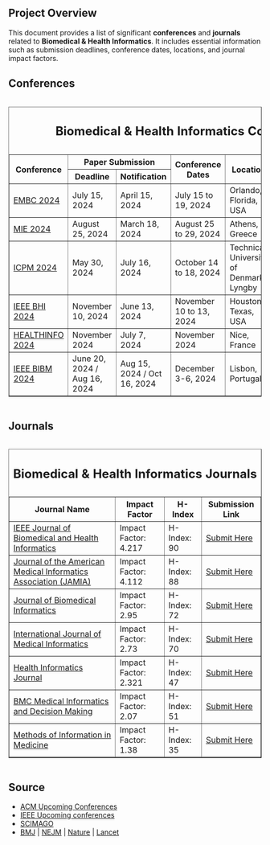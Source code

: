 ## Project Overview

This document provides a list of significant **conferences** and **journals** related to **Biomedical & Health Informatics**. It includes essential information such as submission deadlines, conference dates, locations, and journal impact factors.

## Conferences
<div align="center" style="overflow-x:auto;text-align:center;vertical-align: middle;">
<table border="1">
<caption> <h2> Biomedical & Health Informatics Conferences</h2</caption>
<thead>
<tr>
<th rowspan="2">Conference</th>
<th colspan="2">Paper Submission</th> 
<th rowspan="2">Conference Dates</th>
<th rowspan="2">Location</th>
<th colspan="2">Workshop Paper</th>
</tr>
<tr>
<th>Deadline</th><th>Notification</th><th>Deadline</th><th>Notification</th>
</tr>
</thead>
<tbody>
<!-- Sort the conference dates before adding based on the dates -->
<tr>
    <td><a href="https://embc.embs.org/2024/">EMBC 2024</a></td>
    <td>July 15, 2024</td>
    <td>April 15, 2024</td>
    <td>July 15 to 19, 2024</td>
    <td>Orlando, Florida, USA</td>
    <td></td>
    <td></td>
</tr>
<tr>
    <td><a href="https://mie2024.org/">MIE 2024</a></td>
    <td>August 25, 2024</td>
    <td>March 18, 2024</td>
    <td>August 25 to 29, 2024</td>
    <td>Athens, Greece</td>
    <td></td>
    <td></td>
</tr>
<tr>
    <td><a href="https://icpmconference.org/2024/">ICPM 2024</a></td>
    <td>May 30, 2024</td>
    <td>July 16, 2024</td>
    <td>October 14 to 18, 2024</td>
    <td>Technical University of Denmark, Lyngby</td>
    <td>August 15, 2024</td>
    <td>September 2, 2024</td>
</tr>
<tr>
    <td><a href="https://bhi.embs.org/2024/">IEEE BHI 2024</a></td>
    <td>November 10, 2024</td>
    <td>June 13, 2024</td>
    <td>November 10 to 13, 2024</td>
    <td>Houston, Texas, USA</td>
    <td></td>
    <td></td>
</tr>
<tr>
    <td><a href="https://www.iaria.org/conferences2024/HEALTHINFO24.html">HEALTHINFO 2024</a></td>
    <td>November 2024</td>
    <td>July 7, 2024</td>
    <td>November 2024</td>
    <td>Nice, France</td>
    <td></td>
    <td></td>
</tr>
<tr>
    <td><a href="https://ieeebibm.org/BIBM2024/">IEEE BIBM 2024</a></td>
    <td>June 20, 2024 / Aug 16, 2024</td>
    <td>Aug 15, 2024 / Oct 16, 2024</td>
    <td>December 3-6, 2024</td>
    <td>Lisbon, Portugal</td>
    <td></td>
    <td></td>
</tr>


<!-- <tr>
<td><a href="conference_link_here">Conference Name</a></td>
<td>Submission Deadline</td>
<td>Notification Date</td>
<td>Conference Date</td>
<td>Location</td>
<td>Workshop Deadline</td>
<td>Workshop Notification</td>
</tr> -->
<!-- Repeat the row block for each conference -->
</tbody>
</table>
</div>

## Journals
<div align="center" style="overflow-x:auto;text-align:center;vertical-align: middle;">
<table border="1">
<caption> <h2> Biomedical & Health Informatics Journals</h2></caption>
<thead>
<tr>
<th>Journal Name</th>
<th>Impact Factor</th>
<th>H-Index</th>
<th>Submission Link</th>
</tr>
</thead>
<tbody>
<!-- Journals sorted by H-Index and Impact Factor -->
<tr>
    <td><a href="https://www.ieee.org/publications/journals-magazines.html">IEEE Journal of Biomedical and Health Informatics</a></td>
    <td>Impact Factor: 4.217</td>
    <td>H-Index: 90</td>
    <td><a href="https://mc.manuscriptcentral.com/jbhi">Submit Here</a></td>
</tr>
<tr>
    <td><a href="https://academic.oup.com/jamia">Journal of the American Medical Informatics Association (JAMIA)</a></td>
    <td>Impact Factor: 4.112</td>
    <td>H-Index: 88</td>
    <td><a href="https://academic.oup.com/jamia/pages/General_Instructions">Submit Here</a></td>
</tr>
<tr>
    <td><a href="https://www.journals.elsevier.com/journal-of-biomedical-informatics">Journal of Biomedical Informatics</a></td>
    <td>Impact Factor: 2.95</td>
    <td>H-Index: 72</td>
    <td><a href="https://www.editorialmanager.com/yjbin/default.aspx">Submit Here</a></td>
</tr>
<tr>
    <td><a href="https://www.journals.elsevier.com/international-journal-of-medical-informatics">International Journal of Medical Informatics</a></td>
    <td>Impact Factor: 2.73</td>
    <td>H-Index: 70</td>
    <td><a href="https://www.editorialmanager.com/ijmi/default.aspx">Submit Here</a></td>
</tr>
<tr>
    <td><a href="https://journals.sagepub.com/home/jhi">Health Informatics Journal</a></td>
    <td>Impact Factor: 2.321</td>
    <td>H-Index: 47</td>
    <td><a href="https://mc.manuscriptcentral.com/jhi">Submit Here</a></td>
</tr>
<tr>
    <td><a href="https://bmcmedinformdecismak.biomedcentral.com/">BMC Medical Informatics and Decision Making</a></td>
    <td>Impact Factor: 2.07</td>
    <td>H-Index: 51</td>
    <td><a href="https://bmcmedinformdecismak.biomedcentral.com/submission-guidelines">Submit Here</a></td>
</tr>
<tr>
    <td><a href="https://www.thieme.com/books-main/medicine/product/1040-methods-of-information-in-medicine">Methods of Information in Medicine</a></td>
    <td>Impact Factor: 1.38</td>
    <td>H-Index: 35</td>
    <td><a href="https://mc.manuscriptcentral.com/methods">Submit Here</a></td>
</tr>
</tbody>
</table>
</div>


## Source

- [ACM Upcoming Conferences](https://www.acm.org/upcoming-conferences)
- [IEEE Upcoming conferences](https://conferences.ieee.org/conferences_events/conferences/search?q=*&subsequent_q=&date=all&from=&to=&region=all&country=all&pos=0&sortorder=desc&sponsor=&sponsor_type=all&state=all&field_of_interest=all&sortfield=relevance)
- [SCIMAGO](https://www.scimagojr.com/journalrank.php)
- [BMJ](https://journals.bmj.com/home) | [NEJM](https://www.nejm.org/) | [Nature](https://www.nature.com/siteindex) | [Lancet](https://www.thelancet.com/journals/lancet/article/PIIS0140-6736(01)32110-4/fulltext)

